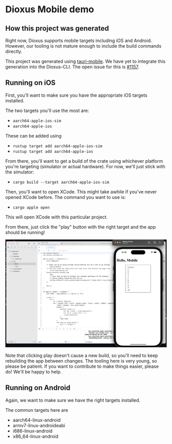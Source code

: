 # Dioxus Mobile demo

## How this project was generated

Right now, Dioxus supports mobile targets including iOS and Android. However, our tooling is not mature enough to include the build commands directly.

This project was generated using [tauri-mobile](https://github.com/tauri-apps/tauri-mobile). We have yet to integrate this generation into the Dioxus-CLI. The open issue for this is [#1157](https://github.com/DioxusLabs/dioxus/issues/1157).

## Running on iOS

First, you'll want to make sure you have the appropriate iOS targets installed.

The two targets you'll use the most are:

- `aarch64-apple-ios-sim`
- `aarch64-apple-ios`

These can be added using
- `rustup target add aarch64-apple-ios-sim`
- `rustup target add aarch64-apple-ios`

From there, you'll want to get a build of the crate using whichever platform you're targeting (simulator or actual hardware). For now, we'll just stick with the simulator:
- `cargo build --target aarch64-apple-ios-sim`

Then, you'll want to open XCode. This might take awhile if you've never opened XCode before. The command you want to use is:
- `cargo apple open`

This will open XCode with this particular project.

From there, just click the "play" button with the right target and the app should be running!

![ios_demo](ios_demo.png)

Note that clicking play doesn't cause a new build, so you'll need to keep rebuilding the app between changes. The tooling here is very young, so please be patient. If you want to contribute to make things easier, please do! We'll be happy to help.


## Running on Android

Again, we want to make sure we have the right targets installed.

The common targets here are
- aarch64-linux-android
- armv7-linux-androideabi
- i686-linux-android
- x86_64-linux-android
